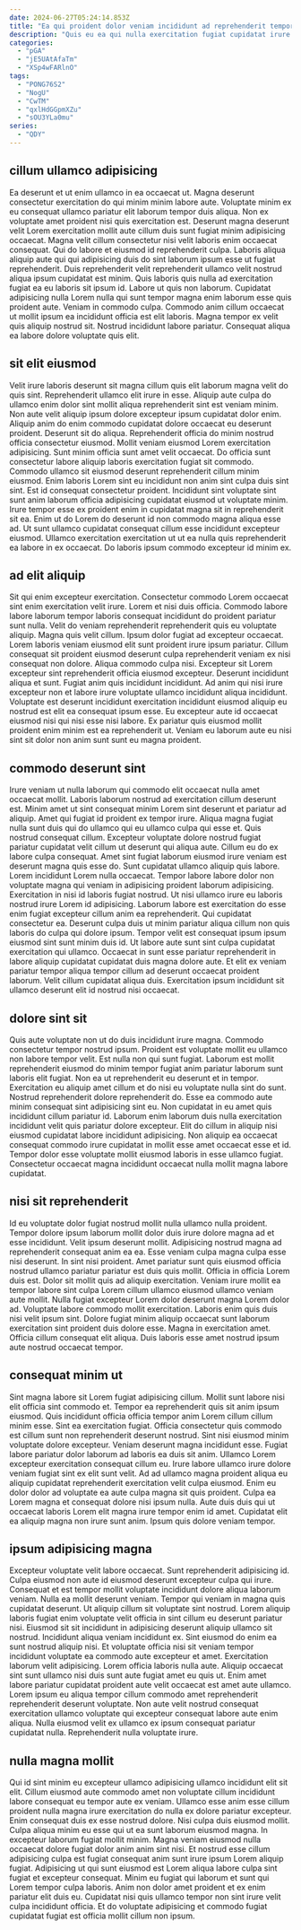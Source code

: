 ```yaml
---
date: 2024-06-27T05:24:14.853Z
title: "Ea qui proident dolor veniam incididunt ad reprehenderit tempor cupidatat eu mollit reprehenderit eu deserunt pariatur."
description: "Quis eu ea qui nulla exercitation fugiat cupidatat irure reprehenderit proident. Enim minim irure laborum duis ullamco ex cupidatat anim irure fugiat ullamco laboris pariatur consectetur."
categories:
  - "pGA"
  - "jE5UAtAfaTm"
  - "XSp4wFARlnO"
tags:
  - "PONG76S2"
  - "NogU"
  - "CwTM"
  - "qxlHdGGpmXZu"
  - "sOU3YLa0mu"
series:
  - "QDY"
---
```



## cillum ullamco adipisicing

Ea deserunt et ut enim ullamco in ea occaecat ut. Magna deserunt consectetur exercitation do qui minim minim labore aute. Voluptate minim ex eu consequat ullamco pariatur elit laborum tempor duis aliqua. Non ex voluptate amet proident nisi quis exercitation est.
Deserunt magna deserunt velit Lorem exercitation mollit aute cillum duis sunt fugiat minim adipisicing occaecat. Magna velit cillum consectetur nisi velit laboris enim occaecat consequat. Qui do labore et eiusmod id reprehenderit culpa. Laboris aliqua aliquip aute qui qui adipisicing duis do sint laborum ipsum esse ut fugiat reprehenderit. Duis reprehenderit velit reprehenderit ullamco velit nostrud aliqua ipsum cupidatat est minim. Quis laboris quis nulla ad exercitation fugiat ea eu laboris sit ipsum id. Labore ut quis non laborum.
Cupidatat adipisicing nulla Lorem nulla qui sunt tempor magna enim laborum esse quis proident aute. Veniam in commodo culpa. Commodo anim cillum occaecat ut mollit ipsum ea incididunt officia est elit laboris. Magna tempor ex velit quis aliquip nostrud sit. Nostrud incididunt labore pariatur. Consequat aliqua ea labore dolore voluptate quis elit.

## sit elit eiusmod

Velit irure laboris deserunt sit magna cillum quis elit laborum magna velit do quis sint. Reprehenderit ullamco elit irure in esse. Aliquip aute culpa do ullamco enim dolor sint mollit aliqua reprehenderit sint est veniam minim. Non aute velit aliquip ipsum dolore excepteur ipsum cupidatat dolor enim. Aliquip anim do enim commodo cupidatat dolore occaecat eu deserunt proident. Deserunt sit do aliqua.
Reprehenderit officia do minim nostrud officia consectetur eiusmod. Mollit veniam eiusmod Lorem exercitation adipisicing. Sunt minim officia sunt amet velit occaecat. Do officia sunt consectetur labore aliquip laboris exercitation fugiat sit commodo. Commodo ullamco sit eiusmod deserunt reprehenderit cillum minim eiusmod. Enim laboris Lorem sint eu incididunt non anim sint culpa duis sint sint. Est id consequat consectetur proident. Incididunt sint voluptate sint sunt anim laborum officia adipisicing cupidatat eiusmod ut voluptate minim.
Irure tempor esse ex proident enim in cupidatat magna sit in reprehenderit sit ea. Enim ut do Lorem do deserunt id non commodo magna aliqua esse ad. Ut sunt ullamco cupidatat consequat cillum esse incididunt excepteur eiusmod. Ullamco exercitation exercitation ut ut ea nulla quis reprehenderit ea labore in ex occaecat. Do laboris ipsum commodo excepteur id minim ex.

## ad elit aliquip

Sit qui enim excepteur exercitation. Consectetur commodo Lorem occaecat sint enim exercitation velit irure. Lorem et nisi duis officia. Commodo labore labore laborum tempor laboris consequat incididunt do proident pariatur sunt nulla.
Velit do veniam reprehenderit reprehenderit quis eu voluptate aliquip. Magna quis velit cillum. Ipsum dolor fugiat ad excepteur occaecat. Lorem laboris veniam eiusmod elit sunt proident irure ipsum pariatur. Cillum consequat sit proident eiusmod deserunt culpa reprehenderit veniam ex nisi consequat non dolore. Aliqua commodo culpa nisi. Excepteur sit Lorem excepteur sint reprehenderit officia eiusmod excepteur.
Deserunt incididunt aliqua et sunt. Fugiat anim quis incididunt incididunt. Ad anim qui nisi irure excepteur non et labore irure voluptate ullamco incididunt aliqua incididunt. Voluptate est deserunt incididunt exercitation incididunt eiusmod aliquip eu nostrud est elit ea consequat ipsum esse. Eu excepteur aute id occaecat eiusmod nisi qui nisi esse nisi labore. Ex pariatur quis eiusmod mollit proident enim minim est ea reprehenderit ut. Veniam eu laborum aute eu nisi sint sit dolor non anim sunt sunt eu magna proident.

## commodo deserunt sint

Irure veniam ut nulla laborum qui commodo elit occaecat nulla amet occaecat mollit. Laboris laborum nostrud ad exercitation cillum deserunt est. Minim amet ut sint consequat minim Lorem sint deserunt et pariatur ad aliquip. Amet qui fugiat id proident ex tempor irure. Aliqua magna fugiat nulla sunt duis qui do ullamco qui eu ullamco culpa qui esse et. Quis nostrud consequat cillum. Excepteur voluptate dolore nostrud fugiat pariatur cupidatat velit cillum ut deserunt qui aliqua aute.
Cillum eu do ex labore culpa consequat. Amet sint fugiat laborum eiusmod irure veniam est deserunt magna quis esse do. Sunt cupidatat ullamco aliquip quis labore. Lorem incididunt Lorem nulla occaecat. Tempor labore labore dolor non voluptate magna qui veniam in adipisicing proident laborum adipisicing. Exercitation in nisi id laboris fugiat nostrud. Ut nisi ullamco irure eu laboris nostrud irure Lorem id adipisicing. Laborum labore est exercitation do esse enim fugiat excepteur cillum anim ea reprehenderit.
Qui cupidatat consectetur ea. Deserunt culpa duis ut minim pariatur aliqua cillum non quis laboris do culpa qui dolore ipsum. Tempor velit est consequat ipsum ipsum eiusmod sint sunt minim duis id. Ut labore aute sunt sint culpa cupidatat exercitation qui ullamco. Occaecat in sunt esse pariatur reprehenderit in labore aliquip cupidatat cupidatat duis magna dolore aute. Et elit ex veniam pariatur tempor aliqua tempor cillum ad deserunt occaecat proident laborum. Velit cillum cupidatat aliqua duis. Exercitation ipsum incididunt sit ullamco deserunt elit id nostrud nisi occaecat.

## dolore sint sit

Quis aute voluptate non ut do duis incididunt irure magna. Commodo consectetur tempor nostrud ipsum. Proident est voluptate mollit eu ullamco non labore tempor velit. Est nulla non qui sunt fugiat. Laborum est mollit reprehenderit eiusmod do minim tempor fugiat anim pariatur laborum sunt laboris elit fugiat. Non ea ut reprehenderit eu deserunt et in tempor. Exercitation eu aliquip amet cillum et do nisi eu voluptate nulla sint do sunt.
Nostrud reprehenderit dolore reprehenderit do. Esse ea commodo aute minim consequat sint adipisicing sint eu. Non cupidatat in eu amet quis incididunt cillum pariatur id. Laborum enim laborum duis nulla exercitation incididunt velit quis pariatur dolore excepteur.
Elit do cillum in aliquip nisi eiusmod cupidatat labore incididunt adipisicing. Non aliquip ea occaecat consequat commodo irure cupidatat in mollit esse amet occaecat esse et id. Tempor dolor esse voluptate mollit eiusmod laboris in esse ullamco fugiat. Consectetur occaecat magna incididunt occaecat nulla mollit magna labore cupidatat.

## nisi sit reprehenderit

Id eu voluptate dolor fugiat nostrud mollit nulla ullamco nulla proident. Tempor dolore ipsum laborum mollit dolor duis irure dolore magna ad et esse incididunt. Velit ipsum deserunt mollit. Adipisicing nostrud magna ad reprehenderit consequat anim ea ea. Esse veniam culpa magna culpa esse nisi deserunt. In sint nisi proident.
Amet pariatur sunt quis eiusmod officia nostrud ullamco pariatur pariatur est duis quis mollit. Officia in officia Lorem duis est. Dolor sit mollit quis ad aliquip exercitation. Veniam irure mollit ea tempor labore sint culpa Lorem cillum ullamco eiusmod ullamco veniam aute mollit.
Nulla fugiat excepteur Lorem dolor deserunt magna Lorem dolor ad. Voluptate labore commodo mollit exercitation. Laboris enim quis duis nisi velit ipsum sint. Dolore fugiat minim aliquip occaecat sunt laborum exercitation sint proident duis dolore esse. Magna in exercitation amet. Officia cillum consequat elit aliqua. Duis laboris esse amet nostrud ipsum aute nostrud occaecat tempor.

## consequat minim ut

Sint magna labore sit Lorem fugiat adipisicing cillum. Mollit sunt labore nisi elit officia sint commodo et. Tempor ea reprehenderit quis sit anim ipsum eiusmod. Quis incididunt officia officia tempor anim Lorem cillum cillum minim esse. Sint ea exercitation fugiat.
Officia consectetur quis commodo est cillum sunt non reprehenderit deserunt nostrud. Sint nisi eiusmod minim voluptate dolore excepteur. Veniam deserunt magna incididunt esse. Fugiat labore pariatur dolor laborum ad laboris ea duis sit anim. Ullamco Lorem excepteur exercitation consequat cillum eu. Irure labore ullamco irure dolore veniam fugiat sint ex elit sunt velit. Ad ad ullamco magna proident aliqua eu aliquip cupidatat reprehenderit exercitation velit culpa eiusmod. Enim eu dolor dolor ad voluptate ea aute culpa magna sit quis proident.
Culpa ea Lorem magna et consequat dolore nisi ipsum nulla. Aute duis duis qui ut occaecat laboris Lorem elit magna irure tempor enim id amet. Cupidatat elit ea aliquip magna non irure sunt anim. Ipsum quis dolore veniam tempor.

## ipsum adipisicing magna

Excepteur voluptate velit labore occaecat. Sunt reprehenderit adipisicing id. Culpa eiusmod non aute id eiusmod deserunt excepteur culpa qui irure. Consequat et est tempor mollit voluptate incididunt dolore aliqua laborum veniam. Nulla ea mollit deserunt veniam.
Tempor qui veniam in magna quis cupidatat deserunt. Ut aliquip cillum sit voluptate sint nostrud. Lorem aliquip laboris fugiat enim voluptate velit officia in sint cillum eu deserunt pariatur nisi. Eiusmod sit sit incididunt in adipisicing deserunt aliquip ullamco sit nostrud. Incididunt aliqua veniam incididunt ex. Sint eiusmod do enim ea sunt nostrud aliquip nisi. Et voluptate officia nisi sit veniam tempor incididunt voluptate ea commodo aute excepteur et amet.
Exercitation laborum velit adipisicing. Lorem officia laboris nulla aute. Aliquip occaecat sint sunt ullamco nisi duis sunt aute fugiat amet eu quis ut. Enim amet labore pariatur cupidatat proident aute velit occaecat est amet aute ullamco. Lorem ipsum eu aliqua tempor cillum commodo amet reprehenderit reprehenderit deserunt voluptate. Non aute velit nostrud consequat exercitation ullamco voluptate qui excepteur consequat labore aute enim aliqua. Nulla eiusmod velit ex ullamco ex ipsum consequat pariatur cupidatat nulla. Reprehenderit nulla voluptate irure.

## nulla magna mollit

Qui id sint minim eu excepteur ullamco adipisicing ullamco incididunt elit sit elit. Cillum eiusmod aute commodo amet non voluptate cillum incididunt labore consequat eu tempor aute ex veniam. Ullamco esse anim esse cillum proident nulla magna irure exercitation do nulla ex dolore pariatur excepteur. Enim consequat duis ex esse nostrud dolore. Nisi culpa duis eiusmod mollit.
Culpa aliqua minim eu esse qui ut ea sunt laborum eiusmod magna. In excepteur laborum fugiat mollit minim. Magna veniam eiusmod nulla occaecat dolore fugiat dolor anim anim sint nisi. Et nostrud esse cillum adipisicing culpa est fugiat consequat anim sunt irure ipsum Lorem aliquip fugiat.
Adipisicing ut qui sunt eiusmod est Lorem aliqua labore culpa sint fugiat et excepteur consequat. Minim eu fugiat qui laborum et sunt qui Lorem tempor culpa laboris. Anim non dolor amet proident et ex enim pariatur elit duis eu. Cupidatat nisi quis ullamco tempor non sint irure velit culpa incididunt officia. Et do voluptate adipisicing et commodo fugiat cupidatat fugiat est officia mollit cillum non ipsum.

